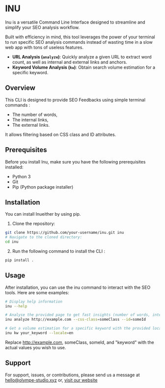 # INU

Inu is a versatile Command Line Interface designed to streamline and simplify your SEO analysis workflow.

Built with efficiency in mind, this tool leverages the power of your terminal to run specific SEO analysis commands instead of wasting time in a slow web app with tons of useless features.

- **URL Analysis (`analyze`)**: Quickly analyze a given URL to extract word count, as well as internal and external links and anchors.
- **Keyword Volume Analysis (`kw`)**: Obtain search volume estimation for a specific keyword.


## Overview

This CLI is designed to provide SEO Feedbacks using simple terminal commands :
- The number of words,
- The internal links,
- The external links.

It allows filtering based on CSS class and ID attributes.


## Prerequisites

Before you install Inu, make sure you have the following prerequisites installed:

- Python 3
- Git
- Pip (Python package installer)

## Installation

You can install Inueither by using pip.

1. Clone the repository:

```bash
git clone https://github.com/your-username/inu.git inu
# Navigate to the cloned directory:
cd inu
```

2. Run the following command to install the CLI :

```bash
pip install .
```

## Usage

After installation, you can use the inu command to interact with the SEO tools.
Here are some examples:

```bash
# Display help information
inu --help

# Analyse the provided page to get fast insights (number of words, internal & external links with anchors)
inu analyze http://example.com --css-class=someClass --id=someId

# Get a volume estimation for a specific keyword with the provided locale restrictions (or not).
inu kw your_keyword --locale=en
```

Replace http://example.com, someClass, someId, and "keyword" with the actual values you wish to use.

## Support

For support, issues, or contributions, please send us a message at hello@olympe-studio.xyz
or, [visit our website](https://www.olympe-studio.xyz)